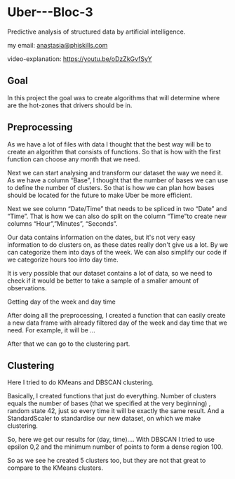 # Uber---Bloc-3
Predictive analysis of structured data by artificial intelligence.


my email: anastasia@phiskills.com

video-explanation: https://youtu.be/oDzZkGvfSyY

## Goal

In this project the goal was to create algorithms that will determine where are the hot-zones that drivers should be in.

## Preprocessing

As we have a lot of files with data I thought that the best way will be to create an algorithm that consists of functions. So that is how with the first function can choose any month that we need.

Next we can start analysing and transform our dataset the way we need it.
As we have a column “Base”, I thought that the number of bases we can use to define the number of clusters. So that is how we can plan how bases should be located for the future to make Uber be more efficient.

Next we see column “Date/Time” that needs to be spliced in two “Date” and “Time”. That is how we can also do split on the column “Time”to create new columns “Hour”,”Minutes”, “Seconds”.

Our data contains information on the dates, but it's not very easy information to do clusters on, as these dates really don't give us a lot. By we can categorize them into days of the week. We can also simplify our code if we categorize hours too into day time.

It is very possible that our dataset contains a lot of data, so we need to check if it would be better to take a sample of a smaller amount of observations.

Getting day of the week and day time

After doing all the preprocessing, I created a function that can easily create a new data frame with already filtered day of the week and day time that we need. For example, it will be …

After that we can go to the clustering part.

## Clustering

Here I tried to do KMeans and DBSCAN clustering.

Basically, I created functions that just do everything. Number of clusters equals the number of bases (that we specified at the very beginning) , random state 42, just so every time it will be exactly the same result. And a StandardScaler to standardise our new dataset, on which we make clustering.

So, here we get our results for (day, time)….
With DBSCAN I tried to use epsilon 0,2 and the minimum number of points to form a dense region 100. 

So as we see he created 5 clusters too, but they are not that great to compare to the KMeans clusters. 
